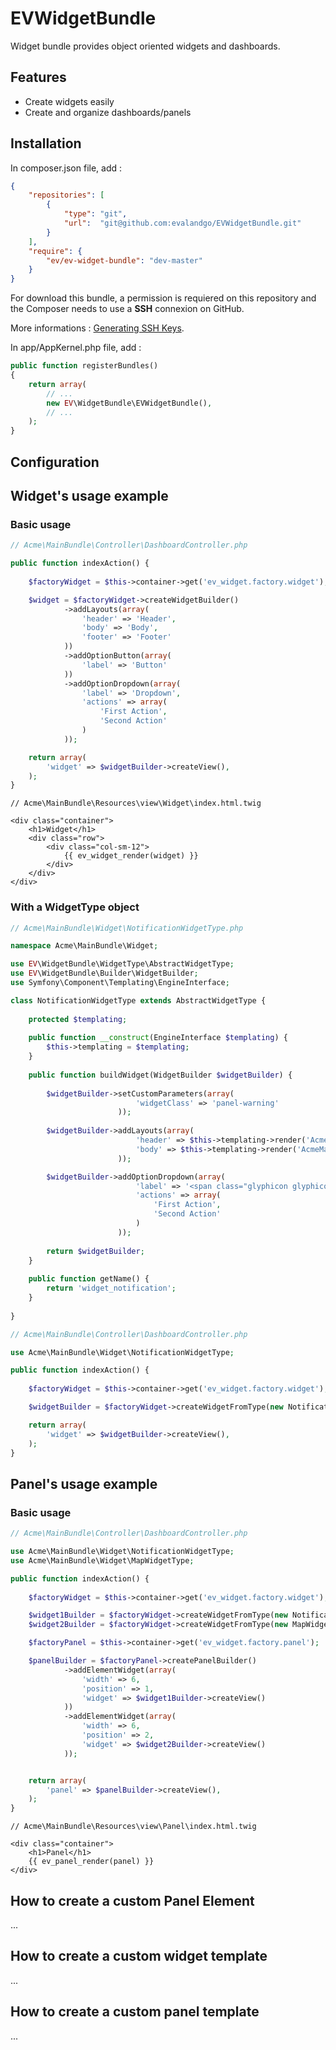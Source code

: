 # EVWidgetBundle
Widget bundle provides object oriented widgets and dashboards.

## Features
- Create widgets easily
- Create and organize dashboards/panels

## Installation

In composer.json file, add :
```json
{
    "repositories": [
        {
            "type": "git",
            "url":  "git@github.com:evalandgo/EVWidgetBundle.git"
        }
    ],
    "require": {
        "ev/ev-widget-bundle": "dev-master"
    }
}
```
For download this bundle, a permission is requiered on this repository and the Composer needs to use a **SSH** connexion on GitHub.

More informations : [Generating SSH Keys](https://help.github.com/articles/generating-ssh-keys).

In app/AppKernel.php file, add :
```php
public function registerBundles()
{
    return array(
        // ...
        new EV\WidgetBundle\EVWidgetBundle(),
        // ...
    );
}
```

## Configuration


## Widget's usage example

### Basic usage

```php
// Acme\MainBundle\Controller\DashboardController.php

public function indexAction() {
        
    $factoryWidget = $this->container->get('ev_widget.factory.widget');

    $widget = $factoryWidget->createWidgetBuilder()
            ->addLayouts(array(
                'header' => 'Header',
                'body' => 'Body',
                'footer' => 'Footer'
            ))
            ->addOptionButton(array(
                'label' => 'Button'
            ))
            ->addOptionDropdown(array(
                'label' => 'Dropdown',
                'actions' => array(
                    'First Action',
                    'Second Action'
                )
            ));

    return array(
        'widget' => $widgetBuilder->createView(),
    );
}
```

```twig
// Acme\MainBundle\Resources\view\Widget\index.html.twig

<div class="container">
    <h1>Widget</h1>
    <div class="row">
        <div class="col-sm-12">
            {{ ev_widget_render(widget) }}
        </div>
    </div>
</div>
```

### With a WidgetType object

```php
// Acme\MainBundle\Widget\NotificationWidgetType.php

namespace Acme\MainBundle\Widget;

use EV\WidgetBundle\WidgetType\AbstractWidgetType;
use EV\WidgetBundle\Builder\WidgetBuilder;
use Symfony\Component\Templating\EngineInterface;

class NotificationWidgetType extends AbstractWidgetType {
    
    protected $templating;
    
    public function __construct(EngineInterface $templating) {
        $this->templating = $templating;
    }
    
    public function buildWidget(WidgetBuilder $widgetBuilder) {
        
        $widgetBuilder->setCustomParameters(array(
                            'widgetClass' => 'panel-warning'
                        ));
        
        $widgetBuilder->addLayouts(array(
                            'header' => $this->templating->render('AcmeMainBundle:Widget:Type/Notification/header.html.twig'),
                            'body' => $this->templating->render('AcmeMainBundle:Widget:Type/Notification/body.html.twig')
                        ));

        $widgetBuilder->addOptionDropdown(array(
                            'label' => '<span class="glyphicon glyphicon-cog"></span>',
                            'actions' => array(
                                'First Action',
                                'Second Action'
                            )
                        ));
        
        return $widgetBuilder;
    }
    
    public function getName() {
        return 'widget_notification';
    }
    
}
```

```php
// Acme\MainBundle\Controller\DashboardController.php

use Acme\MainBundle\Widget\NotificationWidgetType;

public function indexAction() {
        
    $factoryWidget = $this->container->get('ev_widget.factory.widget');

    $widgetBuilder = $factoryWidget->createWidgetFromType(new NotificationWidgetType($this->container->get('templating')));

    return array(
        'widget' => $widgetBuilder->createView(),
    );
}
```


## Panel's usage example

### Basic usage

```php
// Acme\MainBundle\Controller\DashboardController.php

use Acme\MainBundle\Widget\NotificationWidgetType;
use Acme\MainBundle\Widget\MapWidgetType;

public function indexAction() {
        
    $factoryWidget = $this->container->get('ev_widget.factory.widget');

    $widget1Builder = $factoryWidget->createWidgetFromType(new NotificationWidgetType($this->container->get('templating')));
    $widget2Builder = $factoryWidget->createWidgetFromType(new MapWidgetType($this->container->get('templating')));

    $factoryPanel = $this->container->get('ev_widget.factory.panel');

    $panelBuilder = $factoryPanel->createPanelBuilder()
            ->addElementWidget(array(
                'width' => 6,
                'position' => 1,
                'widget' => $widget1Builder->createView()
            ))
            ->addElementWidget(array(
                'width' => 6,
                'position' => 2,
                'widget' => $widget2Builder->createView()
            ));


    return array(
        'panel' => $panelBuilder->createView(),
    );
}
```

```twig
// Acme\MainBundle\Resources\view\Panel\index.html.twig

<div class="container">
    <h1>Panel</h1>
    {{ ev_panel_render(panel) }}
</div>
```

## How to create a custom Panel Element
...

## How to create a custom widget template
...

## How to create a custom panel template
...
